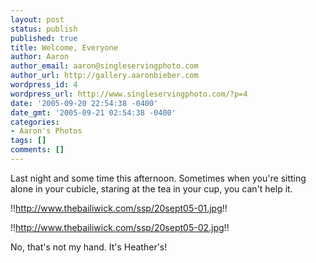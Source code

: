 ```yaml
---
layout: post
status: publish
published: true
title: Welcome, Everyone
author: Aaron
author_email: aaron@singleservingphoto.com
author_url: http://gallery.aaronbieber.com
wordpress_id: 4
wordpress_url: http://www.singleservingphoto.com/?p=4
date: '2005-09-20 22:54:38 -0400'
date_gmt: '2005-09-21 02:54:38 -0400'
categories:
- Aaron's Photos
tags: []
comments: []
---
```

Last night and some time this afternoon. Sometimes when you're sitting
alone in your cubicle, staring at the tea in your cup, you can't help
it.

!!http://www.thebailiwick.com/ssp/20sept05-01.jpg!!

!!http://www.thebailiwick.com/ssp/20sept05-02.jpg!!

No, that's not my hand. It's Heather's!
